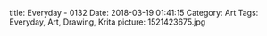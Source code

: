 title: Everyday - 0132
Date: 2018-03-19 01:41:15
Category: Art
Tags: Everyday, Art, Drawing, Krita
picture: 1521423675.jpg
